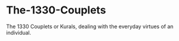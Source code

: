 # The-1330-Couplets
The 1330 Couplets or Kurals, dealing with the everyday virtues of an individual.
